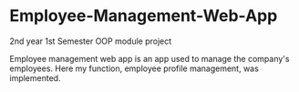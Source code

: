 # Employee-Management-Web-App
2nd year 1st Semester OOP module project

Employee management web app is an app used to manage the company's employees. Here my function, employee profile management, was implemented.
